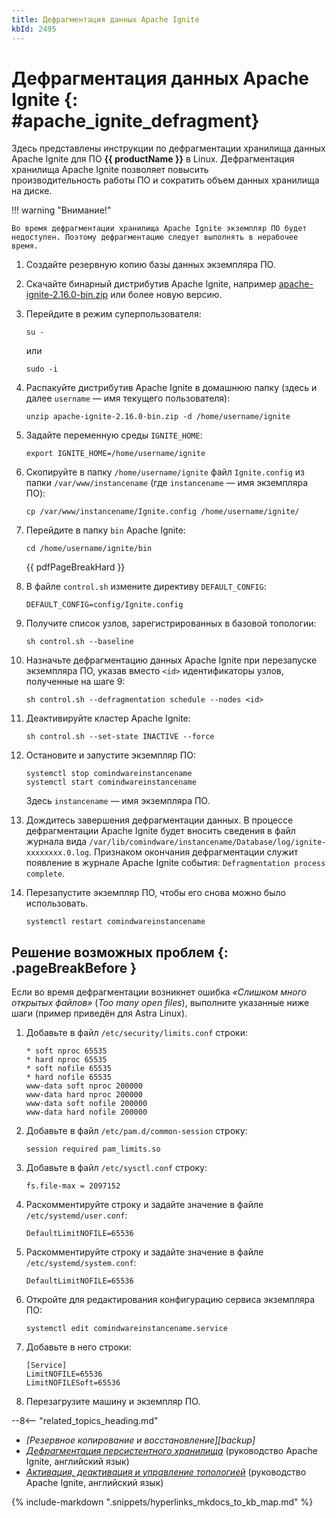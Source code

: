 ```yaml
---
title: Дефрагментация данных Apache Ignite
kbId: 2495
---
```


# Дефрагментация данных Apache Ignite {: #apache_ignite_defragment}

Здесь представлены инструкции по дефрагментации хранилища данных Apache Ignite для ПО **{{ productName }}** в Linux. Дефрагментация хранилища Apache Ignite позволяет повысить производительность работы ПО и сократить объем данных хранилища на диске.

!!! warning "Внимание!"

    Во время дефрагментации хранилища Apache Ignite экземпляр ПО будет недоступен. Поэтому дефрагментацию следует выполнять в нерабочее время.

1. Создайте резервную копию базы данных экземпляра ПО.
2. Скачайте бинарный дистрибутив Apache Ignite, например [apache-ignite-2.16.0-bin.zip](https://downloads.apache.org/ignite/2.16.0/apache-ignite-2.16.0-bin.zip) или более новую версию.
3. Перейдите в режим суперпользователя:

    ```
    su -
    ```

    или

    ```
    sudo -i
    ```

4. Распакуйте дистрибутив Apache Ignite в домашнюю папку (здесь и далее `username` — имя текущего пользователя):

    ```
    unzip apache-ignite-2.16.0-bin.zip -d /home/username/ignite
    ```

5. Задайте переменную среды `IGNITE_HOME`:

    ```
    export IGNITE_HOME=/home/username/ignite
    ```

6. Скопируйте в папку `/home/username/ignite` файл `Ignite.config` из папки `/var/www/instancename` (где `instancename` — имя экземпляра ПО):

    ```
    cp /var/www/instancename/Ignite.config /home/username/ignite/
    ```

7. Перейдите в папку `bin` Apache Ignite:

    ```
    cd /home/username/ignite/bin
    ```

    {{ pdfPageBreakHard }}

8. В файле `control.sh` измените директиву `DEFAULT_CONFIG`:

    ```
    DEFAULT_CONFIG=config/Ignite.config
    ```

9. Получите список узлов, зарегистрированных в базовой топологии:

    ```
    sh control.sh --baseline
    ```

10. Назначьте дефрагментацию данных Apache Ignite при перезапуске экземпляра ПО, указав вместо `<id>` идентификаторы узлов, полученные на шаге 9:

    ```
    sh control.sh --defragmentation schedule --nodes <id>
    ```

11. Деактивируйте кластер Apache Ignite:

    ```
    sh control.sh --set-state INACTIVE --force
    ```

12. Остановите и запустите экземпляр ПО:

    ```
    systemctl stop comindwareinstancename
    systemctl start comindwareinstancename

    ```

    Здесь `instancename` — имя экземпляра ПО.

13. Дождитесь завершения дефрагментации данных. В процессе дефрагментации Apache Ignite будет вносить сведения в файл журнала вида `/var/lib/comindware/instancename/Database/log/ignite-xxxxxxxx.0.log`. Признаком окончания дефрагментации служит появление в журнале Apache Ignite события: `Defragmentation process complete`.
14. Перезапустите экземпляр ПО, чтобы его снова можно было использовать.

    ```
    systemctl restart comindwareinstancename
    ```

## Решение возможных проблем {: .pageBreakBefore }

Если во время дефрагментации возникнет ошибка _«Слишком много открытых файлов»_ (_Too many open files_), выполните указанные ниже шаги (пример приведён для Astra Linux).

1. Добавьте в файл `/etc/security/limits.conf` строки:

    ```
    * soft nproc 65535
    * hard nproc 65535
    * soft nofile 65535
    * hard nofile 65535
    www-data soft nproc 200000
    www-data hard nproc 200000
    www-data soft nofile 200000
    www-data hard nofile 200000
    ```

2. Добавьте в файл `/etc/pam.d/common-session` строку:

    ```
    session required pam_limits.so
    ```

3. Добавьте в файл `/etc/sysctl.conf` строку:

    ```
    fs.file-max = 2097152
    ```

4. Раскомментируйте строку и задайте значение в файле `/etc/systemd/user.conf`:

    ```
    DefaultLimitNOFILE=65536
    ```

5. Раскомментируйте строку и задайте значение в файле `/etc/systemd/system.conf`:

    ```
    DefaultLimitNOFILE=65536
    ```

6. Откройте для редактирования конфигурацию сервиса экземпляра ПО: 

    ```
    systemctl edit comindwareinstancename.service
    ```

7. Добавьте в него строки:

    ```
    [Service]
    LimitNOFILE=65536
    LimitNOFILESoft=65536
    ```

8. Перезагрузите машину и экземпляр ПО.

<div class="relatedTopics" markdown="block">

--8<-- "related_topics_heading.md"

- _[Резервное копирование и восстановление][backup]_
- _[Дефрагментация персистентного хранилища](https://ignite.apache.org/docs/2.11.1/persistence/native-persistence-defragmentation)_ (руководство Apache Ignite, английский язык)
- _[Активация, деактивация и управление топологией](https://ignite.apache.org/docs/2.11.1/tools/control-script#activation-deactivation-and-topology-management)_ (руководство Apache Ignite, английский язык)

</div>

{% include-markdown ".snippets/hyperlinks_mkdocs_to_kb_map.md" %}
